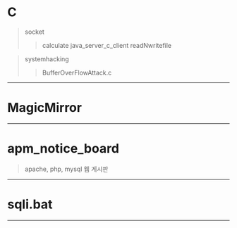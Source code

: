 # C
> socket
>   > calculate
>   > java_server_c_client
>   > readNwritefile

> systemhacking
>   > BufferOverFlowAttack.c

---

# MagicMirror

---

# apm_notice_board
> apache, php, mysql 웹 게시판

---

# sqli.bat

---
